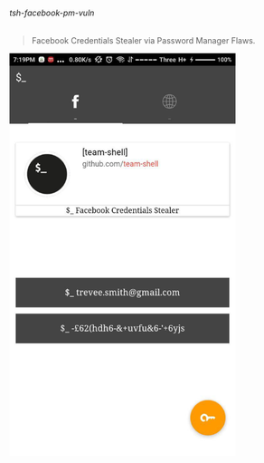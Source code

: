 ###### tsh-facebook-pm-vuln
> Facebook Credentials Stealer via Password Manager Flaws.

<img src="sample.jpg" width="400">

